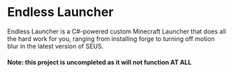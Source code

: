 # Endless Launcher

Endless Launcher is a C#-powered custom Minecraft Launcher that does all the hard work for you,
ranging from installing forge to turning off motion blur in the latest version of SEUS.

#### Note: this project is uncompleted as it will not function AT ALL